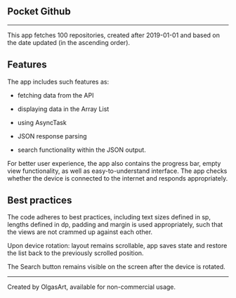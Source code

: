 Pocket Github 
------
_____________________

This app fetches 100 repositories, created after 2019-01-01 and based on the date updated (in the ascending order). 

Features 
--------------

The app includes such features as:

 - fetching data from the API 

- displaying data in the Array List 

- using AsyncTask 

- JSON response parsing 

- search functionality within the JSON output.


For better user experience, the app also contains the progress bar, empty view functionality, as well as easy-to-understand interface.
The app checks whether the device is connected to the internet and responds appropriately. 

Best practices
--------------

The code adheres to best practices, including text sizes defined in sp, lengths defined in dp, padding and margin is used appropriately, such that the views are not crammed up against each other.

Upon device rotation: layout remains scrollable, app saves state and restore the list back to the previously scrolled position.

The Search button remains visible on the screen after the device is rotated.

__________________________

Created by OlgasArt, available for non-commercial usage.

